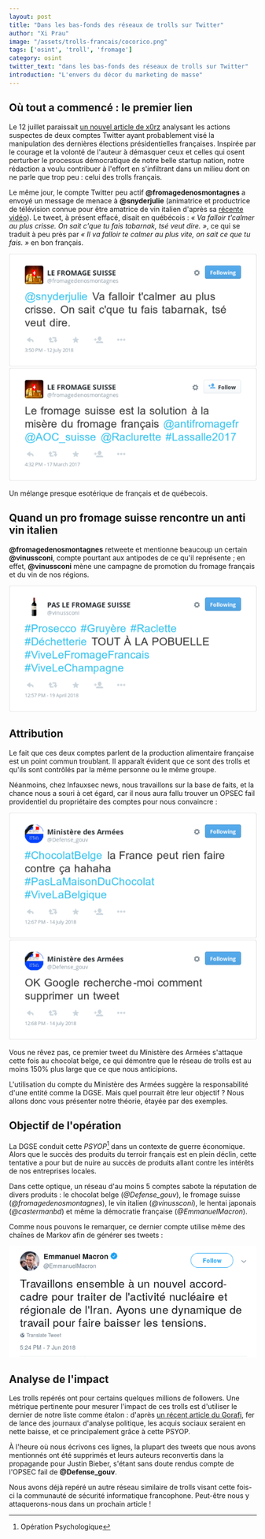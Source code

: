 ```yaml
---
layout: post
title: "Dans les bas-fonds des réseaux de trolls sur Twitter"
author: "Xi Prau"
image: "/assets/trolls-francais/cocorico.png"
tags: ['osint', 'troll', 'fromage']
category: osint
twitter_text: "dans les bas-fonds des réseaux de trolls sur Twitter"
introduction: "L'envers du décor du marketing de masse"
---
```


## Où tout a commencé : le premier lien

Le 12 juillet paraissait
[un nouvel article de x0rz](https://blog.0day.rocks/uncovering-foreign-trolls-trying-to-influence-french-elections-on-twitter-a78a8c12953)
analysant les actions suspectes de deux comptes Twitter ayant probablement visé
la manipulation des dernières élections présidentielles françaises. Inspirée
par le courage et la volonté de l'auteur à démasquer ceux et celles qui osent
perturber le processus démocratique de notre belle startup nation, notre
rédaction a voulu contribuer à l'effort en s'infiltrant dans un milieu dont on
ne parle que trop peu : celui des trolls français.

Le même jour, le compte Twitter peu actif **@fromagedenosmontagnes**
a envoyé un message de menace à **@snyderjulie** (animatrice et productrice de
télévision connue pour être amatrice de vin italien d'après sa
[récente vidéo](https://www.youtube.com/watch?v=fZWaFIVpNYc)). Le tweet, à
présent effacé, disait en québécois : *« Va falloir t'calmer au plus crisse. On
sait c'que tu fais tabarnak, tsé veut dire. »*, ce qui se traduit à peu près
par *« Il va falloir te calmer au plus vite, on sait ce que tu fais. »* en bon
français.

![Julie](/assets/trolls-francais/snyderjulie.png)
![Et Jean Lassalle](/assets/trolls-francais/lassalle.png)

Un mélange presque esotérique de français et de québecois.

## Quand un pro fromage suisse rencontre un anti vin italien

**@fromagedenosmontagnes** retweete et mentionne beaucoup un certain
**@vinussconi**, compte pourtant aux antipodes de ce qu'il représente ; en
effet, **@vinussconi** mène une campagne de promotion du fromage français et
du vin de nos régions.

![VIVE LE VIN](/assets/trolls-francais/vinussconi.png)

## Attribution

Le fait que ces deux comptes parlent de la production alimentaire française est
un point commun troublant. Il apparaît évident que ce sont des trolls et qu'ils
sont contrôlés par la même personne ou le même groupe.

Néanmoins, chez Infauxsec news, nous travaillons sur la base de faits, et la
chance nous a souri à cet égard, car il nous aura fallu trouver un OPSEC fail
providentiel du propriétaire des comptes pour nous convaincre :

![BONJOUR CHOCOLAT](/assets/trolls-francais/chocolat.png)
![ALLO GOOGLE CER CHIEN](/assets/trolls-francais/google.png)

Vous ne rêvez pas, ce premier tweet du Ministère des Armées s'attaque cette
fois au chocolat belge, ce qui démontre que le réseau de trolls est au moins
150% plus large que ce que nous anticipions.

L'utilisation du compte du Ministère des Armées suggère la responsabilité d'une
entité comme la DGSE. Mais quel pourrait être leur objectif ? Nous allons donc
vous présenter notre théorie, étayée par des exemples.

## Objectif de l'opération

La DGSE conduit cette *PSYOP*[^1] dans un contexte de guerre économique. Alors
que le succès des produits du terroir français est en plein déclin, cette
tentative a pour but de nuire au succès de produits allant contre les
intérêts de nos entreprises locales.

Dans cette optique, un réseau d'au moins 5 comptes sabote la réputation de
divers produits : le chocolat belge (*@Defense_gouv*), le fromage
suisse (*@fromagedenosmontagnes*), le vin italien (*@vinussconi*), le hentai
japonais (*@castermanbd*) et même la démocratie française (*@EmmanuelMacron*).

Comme nous pouvons le remarquer, ce dernier compte utilise même des chaînes de
Markov afin de générer ses tweets :

![Democratie](/assets/trolls-francais/macron.png)

## Analyse de l'impact

Les trolls repérés ont pour certains quelques millions de followers. Une
métrique pertinente pour mesurer l'impact de ces trolls est d'utiliser le
dernier de notre liste comme étalon : d'après
[un récent article du Gorafi](http://www.legorafi.fr/2018/07/16/le-gouvernement-profite-de-la-victoire-des-bleus-pour-faire-voter-la-retraite-a-85-ans-une-hausse-de-la-tva-de-50-et-labolition-de-la-securite-sociale/), fer de lance des journaux d'analyse politique, les
acquis sociaux seraient en nette baisse, et ce principalement grâce à cette
PSYOP.

À l'heure où nous écrivons ces lignes, la plupart des tweets que nous avons
mentionnés ont été supprimés et leurs auteurs reconvertis dans la propagande
pour Justin Bieber, s'étant sans doute rendus compte de l'OPSEC fail de
**@Defense_gouv**.

Nous avons déjà repéré un autre réseau similaire de trolls visant cette fois-ci
la communauté de sécurité informatique francophone. Peut-être nous y
attaquerons-nous dans un prochain article !

[^1]: Opération Psychologique

